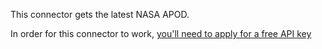 This connector gets the latest NASA APOD. 

In order for this connector to work, [you'll need to apply for a free API key](https://api.nasa.gov/#signUp)